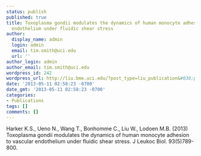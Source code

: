 ```yaml
---
status: publish
published: true
title: Toxoplasma gondii modulates the dynamics of human monocyte adhesion to vascular
  endothelium under fluidic shear stress
author:
  display_name: admin
  login: admin
  email: tim.smith@uci.edu
  url: ''
author_login: admin
author_email: tim.smith@uci.edu
wordpress_id: 242
wordpress_url: http://liu.bme.uci.edu/?post_type=liu_publication&#038;p=242
date: '2013-05-11 02:58:23 -0700'
date_gmt: '2013-05-11 02:58:23 -0700'
categories:
- Publications
tags: []
comments: []
---
```

<p>Harker K.S., Ueno N., Wang T., Bonhomme C., Liu W., Lodoen M.B. (2013) Toxoplasma gondii modulates the dynamics of human monocyte adhesion to vascular endothelium under fluidic shear stress. J Leukoc Biol. 93(5)789-800.</p>

